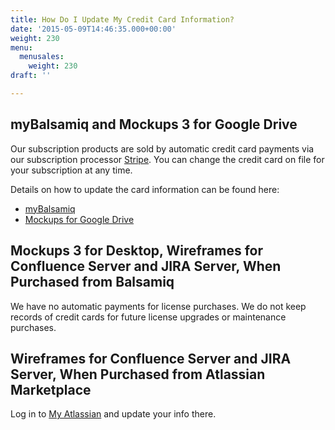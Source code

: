 ```yaml
---
title: How Do I Update My Credit Card Information?
date: '2015-05-09T14:46:35.000+00:00'
weight: 230
menu:
  menusales:
    weight: 230
draft: ''

---
```


## myBalsamiq and Mockups 3 for Google Drive

Our subscription products are sold by automatic credit card payments via our subscription processor [Stripe](https://stripe.com/). You can change the credit card on file for your subscription at any time.

Details on how to update the card information can be found here:

*   [myBalsamiq](/sales/mybsubscriptions/#updating-your-credit-card-or-invoice-information)
*   [Mockups for Google Drive](/sales/gdrivesubscription/#updating-your-credit-card-or-invoice-information)

## Mockups 3 for Desktop, Wireframes for Confluence Server and JIRA Server, When Purchased from Balsamiq

We have no automatic payments for license purchases. We do not keep records of credit cards for future license upgrades or maintenance purchases.

## Wireframes for Confluence Server and JIRA Server, When Purchased from Atlassian Marketplace

Log in to [My Atlassian](https://my.atlassian.com/product) and update your info there.
